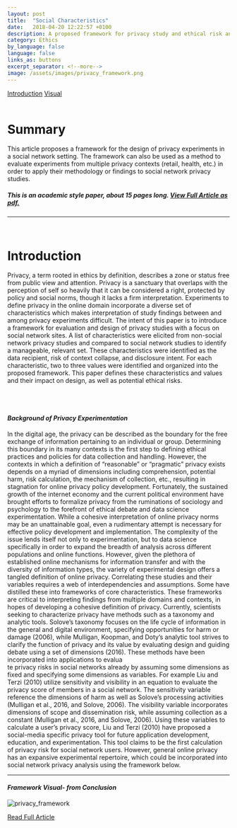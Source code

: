 ```yaml
---
layout: post
title:  "Social Characteristics"
date:   2018-04-20 12:22:57 +0100
description: A proposed framework for privacy study and ethical risk analysis
category: Ethics
by_language: false
language: false
links_as: buttons
excerpt_separator: <!--more-->
image: /assets/images/privacy_framework.png
---
```


<div id="nav" class="clearfix">
<a href="#design">Introduction</a>  
<a href="#visual">Visual</a>  
</div>
<br>
<h1><a name="summary"></a>Summary</h1>
This article proposes a framework for the design of privacy experiments in a social network setting. The framework can also be used as a method to evaluate experiments from multiple privacy contexts (retail, health, etc.) in order to apply their methodology or findings to social network privacy studies.  
<br>

##### This is an academic style paper, about 15 pages long. [View Full Article as pdf.]({{site.baseurl}}/assets/Ethics_Social_Article.pdf)

<hr class="style-thin">
<!--more-->
<br>
<h1><a name="Introduction"></a>Introduction</h1>

Privacy, a term rooted in ethics by definition, describes a zone or status free from public view and attention. Privacy is a sanctuary that overlaps with the perception of self so heavily that it can be considered a right, protected by policy and social norms, though it lacks a firm interpretation. Experiments to define privacy in the online domain incorporate a diverse set of characteristics which makes interpretation of study findings between and among privacy experiments difficult. The intent of this paper is to introduce a framework for evaluation and design of privacy studies with a focus on social network sites. A list of characteristics were elicited from non-social network privacy studies and compared to social network studies to identify a manageable, relevant set. These characteristics were identified as the data recipient, risk of context collapse, and disclosure intent. For each characteristic, two to three values were identified and organized into the proposed framework. This paper defines these characteristics and values and their impact on design, as well as potential ethical risks.

<br><br>
#### *Background of Privacy Experimentation*

In the digital age, the privacy can be described as the boundary for the free exchange of information pertaining to an individual or group. Determining this boundary in its many contexts is the first step to defining ethical practices  and policies for data collection and handling. However, the contexts in which a definition of “reasonable” or “pragmatic” privacy exists depends on a myriad of dimensions including comprehension,  potential harm, risk calculation, the mechanism of collection, etc., resulting in stagnation for online privacy policy development. Fortunately, the sustained growth of the internet economy and the current political environment have brought efforts to formalize privacy from the ruminations of sociology and psychology to the forefront of ethical debate and data science experimentation. While a cohesive interpretation of online privacy norms may be an unattainable goal, even a rudimentary attempt is necessary for effective policy development and implementation.
The complexity of the issue lends itself not only to experimentation, but to data science specifically in order to expand the breadth of analysis across different populations and online functions. However, given the plethora of established online mechanisms for information transfer and with the diversity of information types, the variety of experimental design offers a tangled definition of online privacy. Correlating these studies and their variables requires a web of interdependencies and assumptions. Some have distilled these into frameworks of core characteristics. These frameworks are critical to interpreting findings from multiple domains and contexts, in hopes of developing a cohesive definition of privacy.
Currently, scientists seeking to characterize privacy have methods such as a taxonomy and analytic tools.  Solove’s taxonomy focuses on the life cycle of information in the general and digital environment, specifying opportunities for harm or damage (2006), while Mulligan, Koopman, and Doty’s analytic tool strives to clarify the function of privacy and its value by evaluating design and guiding debate using a set of dimensions (2016). These methods have been incorporated into applications to evalua
<br>te privacy risks in social networks already by assuming some dimensions as fixed and specifying some dimensions as variables. For example Liu and Terzi (2010) utilize sensitivity and visibility in an equation to evaluate the privacy score of members in a social network. The sensitivity variable reference the dimensions of harm as well as Solove’s  processing activities (Mulligan et al., 2016, and Solove, 2006). The visibility variable incorporates dimensions of scope and dissemination risk, while assuming collection as a constant (Mulligan et al., 2016, and Solove, 2006). Using these variables to calculate a user’s privacy score, Liu and Terzi (2010) have proposed a social-media specific privacy tool for future application development, education, and experimentation. This tool claims to be the first calculation of  privacy risk for social network users. However, general online privacy has an expansive experimental repertoire, which could be incorporated into social network privacy analysis using the framework below.

<hr class="style-thin">

<a name="visual"></a>
#### *Framework Visual- from Conclusion*

![privacy_framework]({{site.baseurl}}/assets/images/privacy_framework.png)

[Read Full Article]({{site.baseurl}}/assets/Ethics_Social_Article.pdf)
